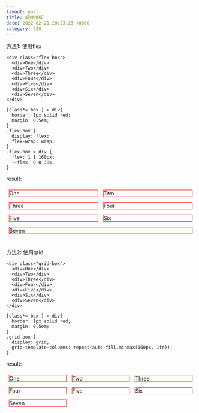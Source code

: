 ```yaml
---
layout: post
title: 網狀排版
date: 2022-02-21 20:23:23 +0800
category: CSS
---
```

方法1: 使用flex
```
<div class="flex-box">
  <div>One</div>
  <div>Two</div>
  <div>Three</div>
  <div>Four</div>
  <div>Five</div>
  <div>Six</div>
  <div>Seven</div>
</div>
```
```
[class*='box'] > div{
  border: 1px solid red;
  margin: 0.5em;
}
.flex-box {
  display: flex;
  flex-wrap: wrap;
}
.flex-box > div {
  flex: 1 1 160px;
  --flex: 0 0 30%;
}
```
result:
<style>
	[class*='box'] > div{
		border: 1px solid red;
		margin: 0.5em;
	}
	.flex-box {
		display: flex;
		flex-wrap: wrap;
	}

	.flex-box > div {
		flex: 1 1 160px;
		--flex: 0 0 30%;
	}
</style>
<div class="flex-box">
  <div>One</div>
  <div>Two</div>
  <div>Three</div>
  <div>Four</div>
  <div>Five</div>
  <div>Six</div>
  <div>Seven</div>
</div>
   
<br>    
   	
方法2: 使用grid
```
<div class="grid-box">
  <div>One</div>
  <div>Two</div>
  <div>Three</div>
  <div>Four</div>
  <div>Five</div>
  <div>Six</div>
  <div>Seven</div>
</div>
```
```
[class*='box'] > div{
  border: 1px solid red;
  margin: 0.5em;
}
.grid-box {
  display: grid;
  grid-template-columns: repeat(auto-fill,minmax(160px, 1fr));
}
```
result:
<style>
	.grid-box {
	  display: grid;
	  grid-template-columns: repeat(auto-fill,minmax(160px, 1fr));
	}
</style>

<div class="grid-box">
  <div>One</div>
  <div>Two</div>
  <div>Three</div>
  <div>Four</div>
  <div>Five</div>
  <div>Six</div>
  <div>Seven</div>
</div>


